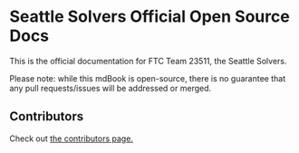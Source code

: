 # Seattle Solvers Official Open Source Docs
This is the official documentation for FTC Team 23511, the Seattle Solvers.

Please note: while this mdBook is open-source, there is no guarantee that any pull requests/issues will be addressed or merged.

## Contributors
Check out [the contributors page.](src/contributors.md)